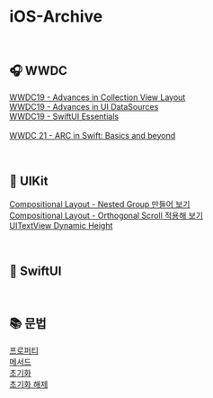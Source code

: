 # iOS-Archive

</br>

## 🎧 WWDC 

[WWDC19 - Advances in Collection View Layout](https://velog.io/@vvkkiie/WWDC-19-Advances-in-Collection-View-Layout) 
</br>
[WWDC19 - Advances in UI DataSources](https://velog.io/@vvkkiie/WWDC-19-Advances-in-UI-DataSources)
</br>
[WWDC19 - SwiftUI Essentials](https://picturesque-egret-903.notion.site/SwiftUI-Essentials-90c7d552265a4cb9a492c3276883bec6)
</br>
</br>
[WWDC 21 - ARC in Swift: Basics and beyond](https://velog.io/@vvkkiie/WWDC21-ARC-in-Swift-Basics-and-beyond)
  
</br>

## 🍎 UIKit

  [Compositional Layout - Nested Group 만들어 보기](https://github.com/minnnidev/iOS-Archive/tree/main/Compositional-Layout/Compositional-Layout/Presentation/NestedGroup)
  </br>
  [Compositional Layout - Orthogonal Scroll 적용해 보기](https://github.com/minnnidev/iOS-Archive/tree/main/Compositional-Layout/Compositional-Layout/Presentation/OrthogonalScroll)
  </br>
  [UITextView Dynamic Height](https://velog.io/@vvkkiie/iOSSwift-UITextView-dynamic-height)
 
</br>

## 🍏 SwiftUI

</br>

## 📚 문법

[프로퍼티](https://picturesque-egret-903.notion.site/672e496f7e714f2aa65f1132bad43cf5)
</br>
[메서드](https://picturesque-egret-903.notion.site/7bb22bcad04f409cba89b9379fb64be7)
</br>
[초기화](https://picturesque-egret-903.notion.site/db0cf002cadc44cf82283a21eff2c9c5)
</br>
[초기화 해제](https://www.notion.so/884fe680bea6492eb980c35acaa1ba9a?pvs=4)
